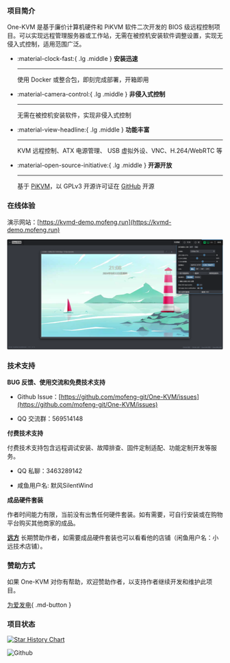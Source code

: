 ### 项目简介

One-KVM 是基于廉价计算机硬件和 PiKVM 软件二次开发的 BIOS 级远程控制项目。可以实现远程管理服务器或工作站，无需在被控机安装软件调整设置，实现无侵入式控制，适用范围广泛。

<div class="grid cards" markdown>

-   :material-clock-fast:{ .lg .middle } __安装迅速__

    ---

    使用 Docker 或整合包，即刻完成部署，开箱即用

-   :material-camera-control:{ .lg .middle } __非侵入式控制__

    ---

    无需在被控机安装软件，实现非侵入式控制

-   :material-view-headline:{ .lg .middle } __功能丰富__

    ---

    KVM 远程控制、ATX 电源管理、 USB 虚拟外设、VNC、H.264/WebRTC 等

-   :material-open-source-initiative:{ .lg .middle } __开源开放__

    ---

    基于 [PiKVM](https://github.com/pikvm/pikvm)，以 GPLv3 开源许可证在 [GitHub](https://github.com/mofeng-git/One-KVM) 开源 

</div>

### 在线体验

演示网站：[https://kvmd-demo.mofeng.run](https://kvmd-demo.mofeng.run)

![KVM 主页](./img/image.png)

### 技术支持

**BUG 反馈、使用交流和免费技术支持**

- Github Issue：[https://github.com/mofeng-git/One-KVM/issues](https://github.com/mofeng-git/One-KVM/issues)

- QQ 交流群：569514148

**付费技术支持**

付费技术支持包含远程调试安装、故障排查、固件定制适配、功能定制开发等服务。

- QQ 私聊：3463289142

- 咸鱼用户名: 默风SilentWind


**成品硬件套装**

作者时间能力有限，当前没有出售任何硬件套装。如有需要，可自行安装或在购物平台购买其他商家的成品。

**[远方](https://runyf.cn/)** 长期赞助作者，如需要成品硬件套装也可以看看他的店铺（闲鱼用户名：小远技术店铺）。

### 赞助方式

如果 One-KVM 对你有帮助，欢迎赞助作者，以支持作者继续开发和维护此项目。

[为爱发电](https://afdian.com/a/silentwind){ .md-button }

### 项目状态

[![Star History Chart](https://api.star-history.com/svg?repos=mofeng-git/One-KVM&type=Date)](https://star-history.com/#mofeng-git/One-KVM&Date)

![Github](https://repobeats.axiom.co/api/embed/7cfaab47e31073107771a7179078aa2a6c3f1108.svg "Repobeats analytics image")
